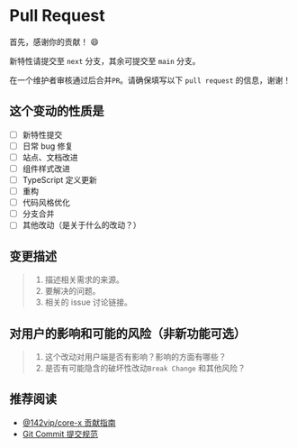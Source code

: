 # Pull Request

首先，感谢你的贡献！ 😄

新特性请提交至 `next` 分支，其余可提交至 `main` 分支。

在一个维护者审核通过后合并`PR`。请确保填写以下 `pull request` 的信息，谢谢！

## 这个变动的性质是

<!-- 请勾选变更类型 -->

- [ ] 新特性提交
- [ ] 日常 bug 修复
- [ ] 站点、文档改进
- [ ] 组件样式改进
- [ ] TypeScript 定义更新
- [ ] 重构
- [ ] 代码风格优化
- [ ] 分支合并
- [ ] 其他改动（是关于什么的改动？）

## 变更描述

<!-- 请填写变更描述 -->

> 1. 描述相关需求的来源。
> 2. 要解决的问题。
> 3. 相关的 issue 讨论链接。

## 对用户的影响和可能的风险（非新功能可选）

<!-- 请填写业务影响 -->

> 1. 这个改动对用户端是否有影响？影响的方面有哪些？
> 2. 是否有可能隐含的破坏性改动`Break Change` 和其他风险？

## 推荐阅读

- [@142vip/core-x 贡献指南](./contributing.md)
- [Git Commit 提交规范](./commit-convention.md)
